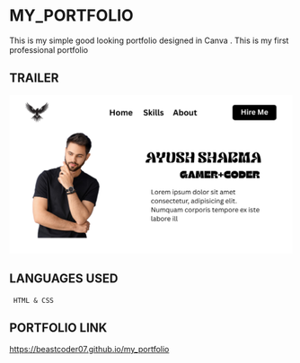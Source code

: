 # MY_PORTFOLIO

This is my simple good looking portfolio designed in Canva .
This is my first professional portfolio

## TRAILER

![IMAGE](assets\img\map.png)

## LANGUAGES USED

     HTML & CSS

## PORTFOLIO LINK
https://beastcoder07.github.io/my_portfolio
